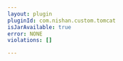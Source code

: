 ```yaml
---
layout: plugin
pluginId: com.nishan.custom.tomcat
isJarAvailable: true
error: NONE
violations: []

---
```


